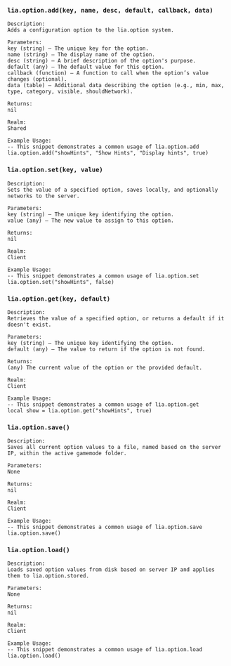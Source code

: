 ### `lia.option.add(key, name, desc, default, callback, data)`

    
    Description:
    Adds a configuration option to the lia.option system.
    
    Parameters:
    key (string) — The unique key for the option.
    name (string) — The display name of the option.
    desc (string) — A brief description of the option's purpose.
    default (any) — The default value for this option.
    callback (function) — A function to call when the option’s value changes (optional).
    data (table) — Additional data describing the option (e.g., min, max, type, category, visible, shouldNetwork).
    
    Returns:
    nil
    
    Realm:
    Shared
    
    Example Usage:
    -- This snippet demonstrates a common usage of lia.option.add
    lia.option.add("showHints", "Show Hints", "Display hints", true)

### `lia.option.set(key, value)`

    
    Description:
    Sets the value of a specified option, saves locally, and optionally networks to the server.
    
    Parameters:
    key (string) — The unique key identifying the option.
    value (any) — The new value to assign to this option.
    
    Returns:
    nil
    
    Realm:
    Client
    
    Example Usage:
    -- This snippet demonstrates a common usage of lia.option.set
    lia.option.set("showHints", false)

### `lia.option.get(key, default)`

    
    Description:
    Retrieves the value of a specified option, or returns a default if it doesn't exist.
    
    Parameters:
    key (string) — The unique key identifying the option.
    default (any) — The value to return if the option is not found.
    
    Returns:
    (any) The current value of the option or the provided default.
    
    Realm:
    Client
    
    Example Usage:
    -- This snippet demonstrates a common usage of lia.option.get
    local show = lia.option.get("showHints", true)

### `lia.option.save()`

    
    Description:
    Saves all current option values to a file, named based on the server IP, within the active gamemode folder.
    
    Parameters:
    None
    
    Returns:
    nil
    
    Realm:
    Client
    
    Example Usage:
    -- This snippet demonstrates a common usage of lia.option.save
    lia.option.save()

### `lia.option.load()`

    
    Description:
    Loads saved option values from disk based on server IP and applies them to lia.option.stored.
    
    Parameters:
    None
    
    Returns:
    nil
    
    Realm:
    Client
    
    Example Usage:
    -- This snippet demonstrates a common usage of lia.option.load
    lia.option.load()
